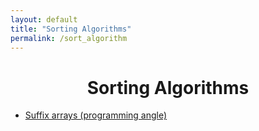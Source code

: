 ```yaml
---
layout: default
title: "Sorting Algorithms"
permalink: /sort_algorithm
---
```




<h1 align="center"> Sorting Algorithms </h1>


* [Suffix arrays (programming angle)](http://web.stanford.edu/class/cs97si/suffix-array.pdf)
